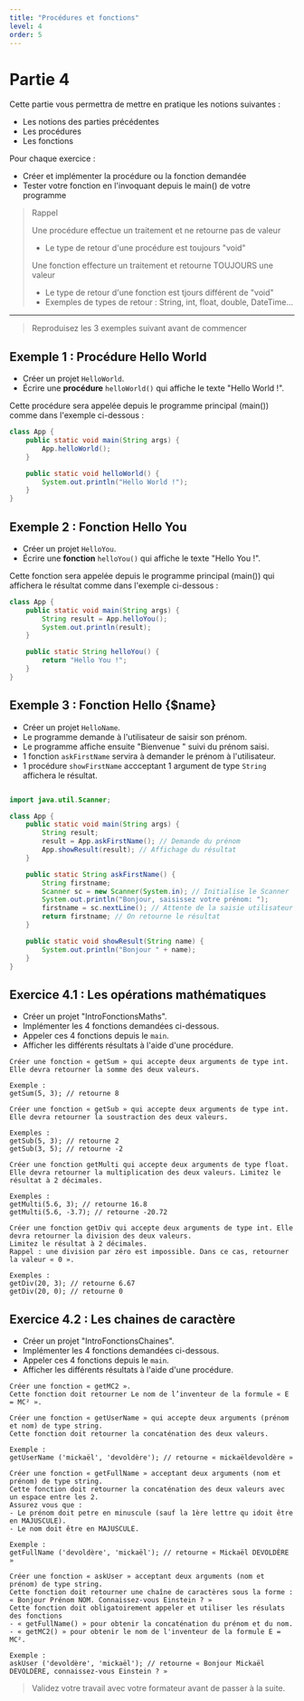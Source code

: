```yaml
---
title: "Procédures et fonctions"
level: 4
order: 5
---
```


# Partie 4

Cette partie vous permettra de mettre en pratique les notions suivantes : 
- Les notions des parties précédentes
- Les procédures
- Les fonctions

Pour chaque exercice : 
- Créer et implémenter la procédure ou la fonction demandée
- Tester votre fonction en l'invoquant depuis le main() de votre programme

> Rappel
>
> Une procédure effectue un traitement et ne retourne pas de valeur
> - Le type de retour d'une procédure est toujours "void"
>
> Une fonction effecture un traitement et retourne TOUJOURS une valeur
> - Le type de retour d'une fonction est tjours différent de "void"
> - Exemples de types de retour : String, int, float, double, DateTime...

--- 

> Reproduisez les 3 exemples suivant avant de commencer

## Exemple 1 : Procédure Hello World

- Créer un projet `HelloWorld`.
- Écrire une **procédure** `helloWorld()` qui affiche le texte "Hello World !".

Cette procédure sera appelée depuis le programme principal (main()) comme dans l'exemple ci-dessous : 

```java
class App {
    public static void main(String args) {
        App.helloWorld();
    }

    public static void helloWorld() {
        System.out.println("Hello World !");
    }
}
```

## Exemple 2 : Fonction Hello You

- Créer un projet `HelloYou`.
- Écrire une **fonction** `helloYou()` qui affiche le texte "Hello You !".

Cette fonction sera appelée depuis le programme principal (main()) qui affichera le résultat comme dans l'exemple ci-dessous : 

```java
class App {
    public static void main(String args) {
        String result = App.helloYou();
        System.out.println(result);
    }

    public static String helloYou() {
        return "Hello You !";
    }
}
```

## Exemple 3 : Fonction Hello {$name}

- Créer un projet `HelloName`.
- Le programme demande à l'utilisateur de saisir son prénom.
- Le programme affiche ensuite "Bienvenue " suivi du prénom saisi.
- 1 fonction `askFirstName` servira à demander le prénom à l'utilisateur.
- 1 procédure `showFirstName` accceptant 1 argument de type `String` affichera le résultat.

```java

import java.util.Scanner;

class App {
    public static void main(String args) {
        String result;
        result = App.askFirstName(); // Demande du prénom
        App.showResult(result); // Affichage du résultat
    }

    public static String askFirstName() {
        String firstname;
        Scanner sc = new Scanner(System.in); // Initialise le Scanner
        System.out.println("Bonjour, saisissez votre prénom: "); 
        firstname = sc.nextLine(); // Attente de la saisie utilisateur
        return firstname; // On retourne le résultat
    }

    public static void showResult(String name) {
        System.out.println("Bonjour " + name);
    }
}
```

## Exercice 4.1 : Les opérations mathématiques

- Créer un projet "IntroFonctionsMaths".
- Implémenter les 4 fonctions demandées ci-dessous.
- Appeler ces 4 fonctions depuis le `main`.
- Afficher les différents résultats à l'aide d'une procédure.

```
Créer une fonction « getSum » qui accepte deux arguments de type int. Elle devra retourner la somme des deux valeurs.

Exemple :
getSum(5, 3); // retourne 8
```

```
Créer une fonction « getSub » qui accepte deux arguments de type int. Elle devra retourner la soustraction des deux valeurs. 

Exemples :
getSub(5, 3); // retourne 2 
getSub(3, 5); // retourne -2
```

```
Créer une fonction getMulti qui accepte deux arguments de type float. Elle devra retourner la multiplication des deux valeurs. Limitez le résultat à 2 décimales.

Exemples :
getMulti(5.6, 3); // retourne 16.8
getMulti(5.6, -3.7); // retourne -20.72
```

```
Créer une fonction getDiv qui accepte deux arguments de type int. Elle devra retourner la division des deux valeurs. 
Limitez le résultat à 2 décimales. 
Rappel : une division par zéro est impossible. Dans ce cas, retourner la valeur « 0 ».

Exemples :
getDiv(20, 3); // retourne 6.67
getDiv(20, 0); // retourne 0
```

## Exercice 4.2 : Les chaines de caractère

- Créer un projet "IntroFonctionsChaines".
- Implémenter les 4 fonctions demandées ci-dessous.
- Appeler ces 4 fonctions depuis le `main`.
- Afficher les différents résultats à l'aide d'une procédure.

```
Créer une fonction « getMC2 ». 
Cette fonction doit retourner Le nom de l’inventeur de la formule « E = MC² ».
```

```
Créer une fonction « getUserName » qui accepte deux arguments (prénom et nom) de type string. 
Cette fonction doit retourner la concaténation des deux valeurs. 

Exemple : 
getUserName ('mickaël', 'devoldère'); // retourne « mickaëldevoldère » 
```

```
Créer une fonction « getFullName » acceptant deux arguments (nom et prénom) de type string. 
Cette fonction doit retourner la concaténation des deux valeurs avec un espace entre les 2.
Assurez vous que : 
- Le prénom doit petre en minuscule (sauf la 1ère lettre qu idoit être en MAJUSCULE).
- Le nom doit être en MAJUSCULE.

Exemple : 
getFullName ('devoldère', 'mickaël'); // retourne « Mickaël DEVOLDÈRE »
```

```
Créer une fonction « askUser » acceptant deux arguments (nom et prénom) de type string. 
Cette fonction doit retourner une chaîne de caractères sous la forme :
« Bonjour Prénom NOM. Connaissez-vous Einstein ? »
Cette fonction doit obligatoirement appeler et utiliser les résulats des fonctions
- « getFullName() » pour obtenir la concaténation du prénom et du nom.
- « getMC2() » pour obtenir le nom de l'inventeur de la formule E = MC².

Exemple : 
askUser ('devoldère', 'mickaël'); // retourne « Bonjour Mickaël DEVOLDÈRE, connaissez-vous Einstein ? »
```



> Validez votre travail avec votre formateur avant de passer à la suite.
